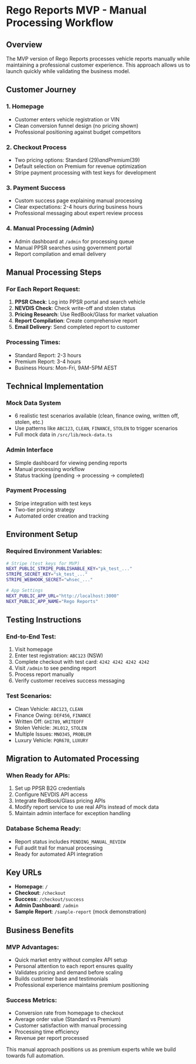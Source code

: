 # Rego Reports MVP - Manual Processing Workflow

## Overview
The MVP version of Rego Reports processes vehicle reports manually while maintaining a professional customer experience. This approach allows us to launch quickly while validating the business model.

## Customer Journey

### 1. Homepage
- Customer enters vehicle registration or VIN
- Clean conversion funnel design (no pricing shown)
- Professional positioning against budget competitors

### 2. Checkout Process
- Two pricing options: Standard ($29) and Premium ($39)
- Default selection on Premium for revenue optimization
- Stripe payment processing with test keys for development

### 3. Payment Success
- Custom success page explaining manual processing
- Clear expectations: 2-4 hours during business hours
- Professional messaging about expert review process

### 4. Manual Processing (Admin)
- Admin dashboard at `/admin` for processing queue
- Manual PPSR searches using government portal
- Report compilation and email delivery

## Manual Processing Steps

### For Each Report Request:
1. **PPSR Check**: Log into PPSR portal and search vehicle
2. **NEVDIS Check**: Check write-off and stolen status
3. **Pricing Research**: Use RedBook/Glass for market valuation
4. **Report Compilation**: Create comprehensive report
5. **Email Delivery**: Send completed report to customer

### Processing Times:
- Standard Report: 2-3 hours
- Premium Report: 3-4 hours
- Business Hours: Mon-Fri, 9AM-5PM AEST

## Technical Implementation

### Mock Data System
- 6 realistic test scenarios available (clean, finance owing, written off, stolen, etc.)
- Use patterns like `ABC123`, `CLEAN`, `FINANCE`, `STOLEN` to trigger scenarios
- Full mock data in `/src/lib/mock-data.ts`

### Admin Interface
- Simple dashboard for viewing pending reports
- Manual processing workflow
- Status tracking (pending → processing → completed)

### Payment Processing
- Stripe integration with test keys
- Two-tier pricing strategy
- Automated order creation and tracking

## Environment Setup

### Required Environment Variables:
```bash
# Stripe (test keys for MVP)
NEXT_PUBLIC_STRIPE_PUBLISHABLE_KEY="pk_test_..."
STRIPE_SECRET_KEY="sk_test_..."
STRIPE_WEBHOOK_SECRET="whsec_..."

# App Settings
NEXT_PUBLIC_APP_URL="http://localhost:3000"
NEXT_PUBLIC_APP_NAME="Rego Reports"
```

## Testing Instructions

### End-to-End Test:
1. Visit homepage
2. Enter test registration: `ABC123` (NSW)
3. Complete checkout with test card: `4242 4242 4242 4242`
4. Visit `/admin` to see pending report
5. Process report manually
6. Verify customer receives success messaging

### Test Scenarios:
- Clean Vehicle: `ABC123`, `CLEAN`
- Finance Owing: `DEF456`, `FINANCE`
- Written Off: `GHI789`, `WRITEOFF`
- Stolen Vehicle: `JKL012`, `STOLEN`
- Multiple Issues: `MNO345`, `PROBLEM`
- Luxury Vehicle: `PQR678`, `LUXURY`

## Migration to Automated Processing

### When Ready for APIs:
1. Set up PPSR B2G credentials
2. Configure NEVDIS API access
3. Integrate RedBook/Glass pricing APIs
4. Modify report service to use real APIs instead of mock data
5. Maintain admin interface for exception handling

### Database Schema Ready:
- Report status includes `PENDING_MANUAL_REVIEW`
- Full audit trail for manual processing
- Ready for automated API integration

## Key URLs

- **Homepage**: `/`
- **Checkout**: `/checkout`
- **Success**: `/checkout/success`
- **Admin Dashboard**: `/admin`
- **Sample Report**: `/sample-report` (mock demonstration)

## Business Benefits

### MVP Advantages:
- Quick market entry without complex API setup
- Personal attention to each report ensures quality
- Validates pricing and demand before scaling
- Builds customer base and testimonials
- Professional experience maintains premium positioning

### Success Metrics:
- Conversion rate from homepage to checkout
- Average order value (Standard vs Premium)
- Customer satisfaction with manual processing
- Processing time efficiency
- Revenue per report processed

This manual approach positions us as premium experts while we build towards full automation.